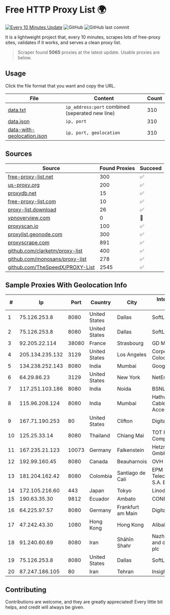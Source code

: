 
# Free HTTP Proxy List 🌍

[![Every 10 Minutes Update](https://github.com/mertguvencli/http-proxy-list/actions/workflows/main.yml/badge.svg?branch=main)](https://github.com/mertguvencli/http-proxy-list/actions/workflows/main.yml)
![GitHub](https://img.shields.io/github/license/mertguvencli/http-proxy-list)
![GitHub last commit](https://img.shields.io/github/last-commit/mertguvencli/http-proxy-list)

It is a lightweight project that, every 10 minutes, scrapes lots of free-proxy sites, validates if it works, and serves a clean proxy list.


> Scraper found **5065** proxies at the latest update. Usable proxies are below.

## Usage

Click the file format that you want and copy the URL.


|File|Content|Count|
|----|-------|-----|
|[data.txt](https://raw.githubusercontent.com/mertguvencli/http-proxy-list/main/proxy-list/data.txt)|`ip_address:port` combined (seperated new line)|310|
|[data.json](https://raw.githubusercontent.com/mertguvencli/http-proxy-list/main/proxy-list/data.json)|`ip, port`|310|
|[data-with-geolocation.json](https://raw.githubusercontent.com/mertguvencli/http-proxy-list/main/proxy-list/data-with-geolocation.json)|`ip, port, geolocation`|310|

## Sources

|Source|Found Proxies|Succeed|
|------|-------------|-------|
|[free-proxy-list.net](https://free-proxy-list.net)|300|✅|
|[us-proxy.org](https://www.us-proxy.org)|200|✅|
|[proxydb.net](http://proxydb.net)|15|✅|
|[free-proxy-list.com](https://free-proxy-list.com/?page=&port=&type%5B%5D=http&type%5B%5D=https&up_time=0&search=Search)|10|✅|
|[proxy-list.download](https://www.proxy-list.download/HTTP)|26|✅|
|[vpnoverview.com](https://vpnoverview.com/privacy/anonymous-browsing/free-proxy-servers)|0|🚫|
|[proxyscan.io](https://www.proxyscan.io)|100|✅|
|[proxylist.geonode.com](https://proxylist.geonode.com/api/proxy-list?limit=300&page=1&sort_by=lastChecked&sort_type=desc&protocols=http,https)|300|✅|
|[proxyscrape.com](https://api.proxyscrape.com/v2/?request=displayproxies&protocol=http&timeout=10000&country=all&ssl=all&anonymity=all)|891|✅|
|[github.com/clarketm/proxy-list](https://raw.githubusercontent.com/clarketm/proxy-list/master/proxy-list-raw.txt)|400|✅|
|[github.com/monosans/proxy-list](https://raw.githubusercontent.com/monosans/proxy-list/main/proxies/http.txt)|278|✅|
|[github.com/TheSpeedX/PROXY-List](https://raw.githubusercontent.com/TheSpeedX/PROXY-List/master/http.txt)|2545|✅|


## Sample Proxies With Geolocation Info

|#|Ip|Port|Country|City|Internet Service Provider|
|-|--|----|-------|----|-------------------------|
|1|75.126.253.8|8080|United States|Dallas|SoftLayer|
|2|75.126.253.8|8080|United States|Dallas|SoftLayer|
|3|92.205.22.114|38080|France|Strasbourg|GD MASS Network|
|4|205.134.235.132|3129|United States|Los Angeles|Corporate Colocation Inc|
|5|134.238.252.143|8080|India|Mumbai|Google LLC|
|6|64.29.86.23|3129|United States|New York|NetEnterprise Inc.|
|7|117.251.103.186|8080|India|Noida|BSNL Internet|
|8|115.96.208.124|8080|India|Mumbai|Hathway IP over Cable Internet Access|
|9|167.71.190.253|80|United States|Clifton|DigitalOcean, LLC|
|10|125.25.33.14|8080|Thailand|Chiang Mai|TOT Public Company Limited|
|11|167.235.21.123|10073|Germany|Falkenstein|Hetzner Online GmbH|
|12|192.99.160.45|8080|Canada|Beauharnois|OVH SAS|
|13|181.204.162.42|8080|Colombia|Santiago de Cali|EPM Telecomunicaciones S.A. E.S.P.|
|14|172.105.216.60|443|Japan|Tokyo|Linode, LLC|
|15|190.63.35.30|9812|Ecuador|Ambato|CONECEL|
|16|64.225.97.57|8080|Germany|Frankfurt am Main|DigitalOcean, LLC|
|17|47.242.43.30|1080|Hong Kong|Hong Kong|Alibaba.com LLC|
|18|91.240.60.69|8080|Iran|Shāhīn Shahr|Nazhin Sepahan IT and data processing plc|
|19|75.126.253.8|8080|United States|Dallas|SoftLayer|
|20|87.247.186.105|80|Iran|Tehran|Insightometrics B.V.|



## Contributing

Contributions are welcome, and they are greatly appreciated! Every
little bit helps, and credit will always be given.

